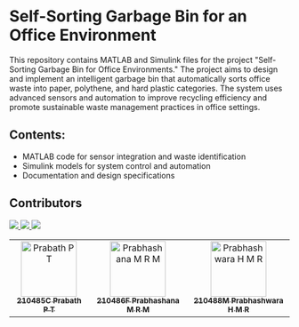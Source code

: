 # Self-Sorting Garbage Bin for an Office Environment

This repository contains MATLAB and Simulink files for the project "Self-Sorting Garbage Bin for Office Environments." The project aims to design and implement an intelligent garbage bin that automatically sorts office waste into paper, polythene, and hard plastic categories. The system uses advanced sensors and automation to improve recycling efficiency and promote sustainable waste management practices in office settings.

## Contents:
<ul>
  <li>MATLAB code for sensor integration and waste identification</li>
  <li>Simulink models for system control and automation</li>
  <li>Documentation and design specifications</li>
</ul>

## Contributors
<a href="https://github.com/MalithaPrabhashana/self-sorting-garbage-bin/graphs/contributors">
  <img src="https://contrib.rocks/image?repo=MalithaPrabhashana/self-sorting-garbage-bin" />
</a>

<a href="https://github.com/TharinduPrabath2001">
  <img src="https://github.com/TharinduPrabath2001.png" />
</a>

<a href="https://github.com/MalithaPrabhashana/self-sorting-garbage-bin/graphs/contributors">
  <img src="https://contrib.rocks/image?repo=MalithaPrabhashana/self-sorting-garbage-bin" />
</a>

<table>
  <tr>
    <td align="center">
      <a href="https://github.com/TharinduPrabath2001">
        <img src="https://github.com/TharinduPrabath2001.png" width="100px;" alt="Prabath P T"/>
        <br />
        <sub><b>210485C Prabath P T</b></sub>
      </a>
    </td>
    <td align="center">
      <a href="https://github.com/prabhashanamrm">
        <img src="https://github.com/prabhashanamrm.png" width="100px;" alt="Prabhashana M R M"/>
        <br />
        <sub><b>210486F Prabhashana M R M</b></sub>
      </a>
    </td>
    <td align="center">
      <a href="https://github.com/prabhashwarahmr">
        <img src="https://github.com/prabhashwarahmr.png" width="100px;" alt="Prabhashwara H M R"/>
        <br />
        <sub><b>210488M Prabhashwara H M R</b></sub>
      </a>
    </td>
  </tr>
</table>
